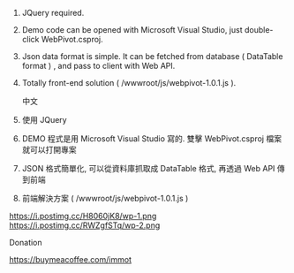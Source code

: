 1. JQuery required.
2. Demo code can be opened with Microsoft Visual Studio, just double-click WebPivot.csproj.
3. Json data format is simple. It can be fetched from database ( DataTable format ) , and pass to client with Web API.
4. Totally front-end solution ( /wwwroot/js/webpivot-1.0.1.js ).

   中文
   
1. 使用 JQuery
2. DEMO 程式是用 Microsoft Visual Studio 寫的. 雙擊 WebPivot.csproj 檔案就可以打開專案
3. JSON 格式簡單化, 可以從資料庫抓取成 DataTable 格式, 再透過 Web API 傳到前端
4. 前端解決方案 ( /wwwroot/js/webpivot-1.0.1.js )

https://i.postimg.cc/H8060jK8/wp-1.png
https://i.postimg.cc/RWZgfSTq/wp-2.png

Donation

https://buymeacoffee.com/immot
